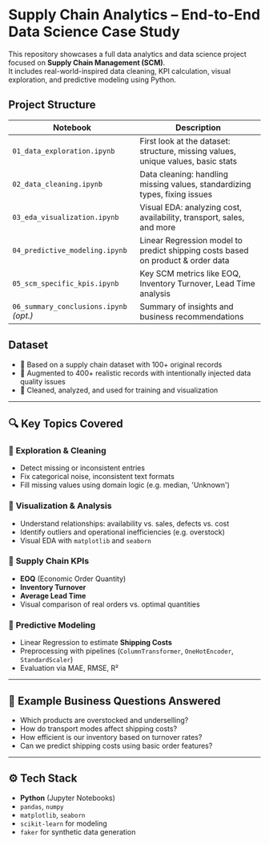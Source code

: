 # Supply Chain Analytics – End-to-End Data Science Case Study

This repository showcases a full data analytics and data science project focused on **Supply Chain Management (SCM)**.  
It includes real-world-inspired data cleaning, KPI calculation, visual exploration, and predictive modeling using Python.

## Project Structure

| Notebook                                | Description                                                                 |
|-----------------------------------------|-----------------------------------------------------------------------------|
| `01_data_exploration.ipynb`             | First look at the dataset: structure, missing values, unique values, basic stats |
| `02_data_cleaning.ipynb`                | Data cleaning: handling missing values, standardizing types, fixing issues |
| `03_eda_visualization.ipynb`            | Visual EDA: analyzing cost, availability, transport, sales, and more       |
| `04_predictive_modeling.ipynb`          | Linear Regression model to predict shipping costs based on product & order data |
| `05_scm_specific_kpis.ipynb`            | Key SCM metrics like EOQ, Inventory Turnover, Lead Time analysis           |
| `06_summary_conclusions.ipynb` *(opt.)* | Summary of insights and business recommendations                           |

## Dataset

- 📄 Based on a supply chain dataset with 100+ original records  
- 🔁 Augmented to 400+ realistic records with intentionally injected data quality issues
- 🧼 Cleaned, analyzed, and used for training and visualization

---

## 🔍 Key Topics Covered

### 🔹 **Exploration & Cleaning**
- Detect missing or inconsistent entries
- Fix categorical noise, inconsistent text formats
- Fill missing values using domain logic (e.g. median, 'Unknown')

### 🔹 **Visualization & Analysis**
- Understand relationships: availability vs. sales, defects vs. cost
- Identify outliers and operational inefficiencies (e.g. overstock)
- Visual EDA with `matplotlib` and `seaborn`

### 🔹 **Supply Chain KPIs**
- **EOQ** (Economic Order Quantity)
- **Inventory Turnover**
- **Average Lead Time**
- Visual comparison of real orders vs. optimal quantities

### 🔹 **Predictive Modeling**
- Linear Regression to estimate **Shipping Costs**
- Preprocessing with pipelines (`ColumnTransformer`, `OneHotEncoder`, `StandardScaler`)
- Evaluation via MAE, RMSE, R²

---

## 🧠 Example Business Questions Answered

- Which products are overstocked and underselling?
- How do transport modes affect shipping costs?
- How efficient is our inventory based on turnover rates?
- Can we predict shipping costs using basic order features?

---

## ⚙️ Tech Stack

- **Python** (Jupyter Notebooks)
- `pandas`, `numpy`
- `matplotlib`, `seaborn`
- `scikit-learn` for modeling
- `faker` for synthetic data generation
